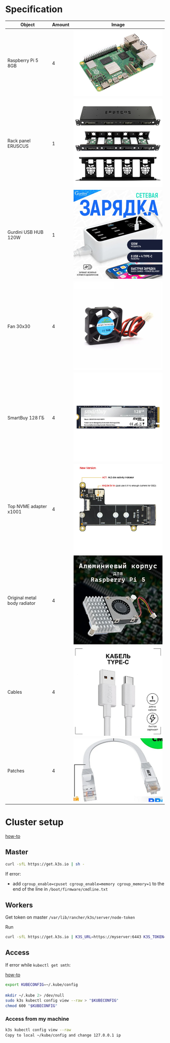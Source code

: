 # Specification

| Object | Amount | Image |
| ------------- | ------------- | - |
| Raspberry Pi 5 8GB | 4 | ![](pics/raspberrypi5.jpg) |
| Rack panel ERUSCUS | 1 | ![](pics/eruscus.jpg) |
| Gurdini USB HUB 120W | 1 | ![](pics/hub.jpg) |
| Fan 30x30 | 4 | ![](pics/fan.jpg) |
| SmartBuy 128 ГБ | 4 | ![](pics/disk.jpg) |
| Top NVME adapter x1001 | 4 | ![](pics/adap.jpg) |
| Original metal body radiator | 4 | ![](pics/metal.jpg) |
| Cables | 4 | ![](pics/cable.jpg) |
| Patches | 4 | ![](pics/patch.png) |

# Cluster setup

[how-to](https://docs.k3s.io/quick-start)

## Master

```bash
curl -sfL https://get.k3s.io | sh -
```

If error:
  * add ```cgroup_enable=cpuset cgroup_enable=memory cgroup_memory=1``` to the end of the line in ```/boot/firmware/cmdline.txt```

## Workers

Get token on master ```/var/lib/rancher/k3s/server/node-token```

Run
```bash
curl -sfL https://get.k3s.io | K3S_URL=https://myserver:6443 K3S_TOKEN=mynodetoken sh -
```

## Access

If error while ```kubectl get smth```:

[how-to](https://devops.stackexchange.com/questions/16043/error-error-loading-config-file-etc-rancher-k3s-k3s-yaml-open-etc-rancher)
```bash
export KUBECONFIG=~/.kube/config

mkdir ~/.kube 2> /dev/null
sudo k3s kubectl config view --raw > "$KUBECONFIG"
chmod 600 "$KUBECONFIG"
```

### Access from my machine
```bash
k3s kubectl config view --raw
Copy to local ~/kube/config and change 127.0.0.1 ip
```
